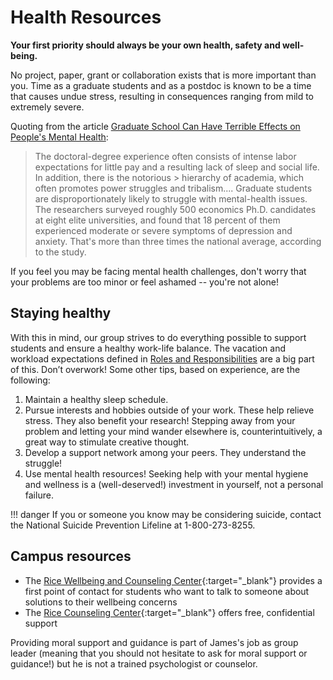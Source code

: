 # Health Resources

**Your first priority should always be your own health, safety and well-being.**

No project, paper, grant or collaboration exists that is more important than you.
Time as a graduate students and as a postdoc is known to be a time that
causes undue stress, resulting in consequences ranging from mild to extremely severe.

Quoting from the article
[Graduate School Can Have Terrible Effects on People's Mental Health](https://www.theatlantic.com/education/archive/2018/11/anxiety-depression-mental-health-graduate-school/576769/):

> The doctoral-degree experience often consists of intense labor expectations for little  pay and a resulting lack of sleep and social life.
> In addition, there is the notorious > hierarchy of academia, which often promotes power struggles and tribalism....
> Graduate students are disproportionately likely to struggle with mental-health issues.
> The researchers surveyed roughly 500 economics Ph.D. candidates at eight elite universities, and found that 18 percent of them experienced moderate or severe symptoms of depression and anxiety.
> That's more than three times the national average, according to the study.

If you feel you may be facing mental health challenges, don't worry that your problems are too minor or feel ashamed -- you're not alone!

## Staying healthy

With this in mind, our group strives to do everything possible to support students and ensure a healthy work-life balance.
The vacation and workload expectations defined in [Roles and Responsibilities](/expectations/) are a big part of this.
Don’t overwork!
Some other tips, based on experience, are the following:

1. Maintain a healthy sleep schedule.
2. Pursue interests and hobbies outside of your work. These help relieve stress. They also benefit your research! Stepping away from your problem and letting your mind wander elsewhere is, counterintuitively, a great way to stimulate creative thought.
3. Develop a support network among your peers. They understand the struggle!
4. Use mental health resources! Seeking help with your mental hygiene and wellness is a (well-deserved!) investment in yourself, not a personal failure.

!!! danger
    If you or someone you know may be considering suicide, contact the National Suicide Prevention Lifeline at 1-800-273-8255.

## Campus resources

* The [Rice Wellbeing and Counseling Center](https://wellbeing.rice.edu/studentwellbeing){:target="_blank"} provides a first point of contact for students who want to talk to someone about solutions to their wellbeing concerns
* The [Rice Counseling Center](https://wellbeing.rice.edu/counseling-center/about-us){:target="_blank"} offers free, confidential support

Providing moral support and guidance is part of James's job as group leader (meaning that you should not hesitate to ask for moral support or guidance!) but he is not a trained psychologist or counselor.
